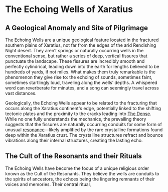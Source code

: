 # The Echoing Wells of Xaratius

## A Geological Anomaly and Site of Pilgrimage

The Echoing Wells are a unique geological feature located in the fractured southern plains of Xaratius, not far from the edges of the arid Rendishing Night desert. They aren’t springs or naturally occurring wells in the conventional sense, but rather a series of deep, vertical fissures that punctuate the landscape. These fissures are incredibly smooth and perfectly cylindrical, leading down into the earth for lengths believed to be hundreds of yards, if not miles. What makes them truly remarkable is the phenomenon they give rise to: the echoing of sounds, sometimes faint, sometimes startlingly loud, traveling along the wells’ depths. A whispered word can reverberate for minutes, and a song can seemingly travel across vast distances. 

Geologically, the Echoing Wells appear to be related to the fracturing that occurs along the Xaratius continent's edge, potentially linked to the shifting tectonic plates and the proximity to the cracks leading into [The Dense](/generated/the-dense/the-dense.md). While no one fully understands the mechanics, the prevailing theory suggests that the fissures are naturally occurring conduits for some form of unusual [resonance](/generated/resonance/resonance.md)—likely amplified by the rare crystalline formations found deep within the Xaratius crust. The crystalline structures refract and bounce vibrations along their internal structures, creating the lasting echo.

## The Cult of the Resonants and their Rituals

The Echoing Wells have become the focus of a unique religious order known as the Cult of the Resonants. They believe the wells are conduits to the spirits of ancestors, the echoes being the lingering remnants of their voices and memories. Their central ritual, 
